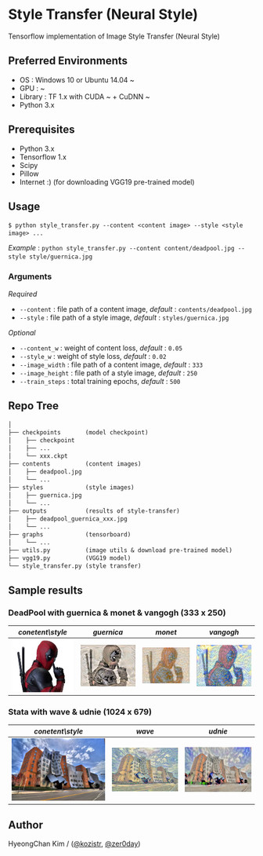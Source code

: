 # Style Transfer (Neural Style)
Tensorflow implementation of Image Style Transfer (Neural Style)

## Preferred Environments
* OS  : Windows 10 or Ubuntu 14.04 ~
* GPU : ~
* Library : TF 1.x with CUDA ~ + CuDNN ~
* Python 3.x

## Prerequisites
* Python 3.x
* Tensorflow 1.x
* Scipy
* Pillow
* Internet :) (for downloading VGG19 pre-trained model)

## Usage
    $ python style_transfer.py --content <content image> --style <style image> ...

*Example* : ```python style_transfer.py --content content/deadpool.jpg --style style/guernica.jpg```

### Arguments

*Required*
* ```--content``` : file path of a content image, *default* : ```contents/deadpool.jpg```
* ```--style``` : file path of a style image, *default* : ```styles/guernica.jpg```

*Optional*
* ```--content_w``` : weight of content loss, *default* : ```0.05```
* ```--style_w``` : weight of style loss, *default* : ```0.02```
* ```--image_width``` : file path of a content image, *default* : ```333```
* ```--image_height``` : file path of a style image, *default* : ```250```
* ```--train_steps``` : total training epochs, *default* : ```500```

## Repo Tree
```
│
├── checkpoints       (model checkpoint)
│    ├── checkpoint
│    ├── ...
│    └── xxx.ckpt
├── contents          (content images)
│    ├── deadpool.jpg
│    └── ...
├── styles            (style images)
│    ├── guernica.jpg
│    └── ...
├── outputs           (results of style-transfer)
│    ├── deadpool_guernica_xxx.jpg
│    └── ...
├── graphs            (tensorboard)
│    └── ...
├── utils.py          (image utils & download pre-trained model)
├── vgg19.py          (VGG19 model)
└── style_transfer.py (style transfer)
```

## Sample results

### DeadPool with guernica & monet & vangogh (333 x 250)

*conetent\style* | *guernica* | *monet* | *vangogh*
:---: | :---: | :---: | :---:
![Generated Image](https://github.com/kozistr/style-transfer/blob/master/contents/deadpool.jpg) | ![Generated Image](https://github.com/kozistr/style-transfer/blob/master/outputs/deadpool_guernica_499.png) | ![Generated Image](https://github.com/kozistr/style-transfer/blob/master/outputs/deadpool_monet_499.png) | ![Generated Image](https://github.com/kozistr/style-transfer/blob/master/outputs/deadpool_vangogh_499.png)

### Stata with wave & udnie (1024 x 679)

*conetent\style* | *wave* | *udnie*
:---: | :---: | :---: |
![Generated Image](https://github.com/kozistr/style-transfer/blob/master/contents/stata.jpg) | ![Generated Image](https://github.com/kozistr/style-transfer/blob/master/outputs/stata_wave_499.png) | ![Generated Image](https://github.com/kozistr/style-transfer/blob/master/outputs/stata_udnie_499.png)

## Author
HyeongChan Kim / ([@kozistr](https://kozistr.github.io), [@zer0day](http://zer0day.tistory.com))
